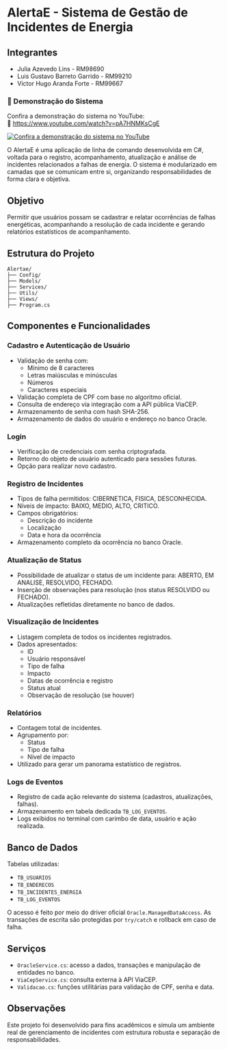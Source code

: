 # AlertaE - Sistema de Gestão de Incidentes de Energia

## Integrantes

 - Julia Azevedo Lins - RM98690
 - Luis Gustavo Barreto Garrido - RM99210
 - Victor Hugo Aranda Forte - RM99667

### 🎥 Demonstração do Sistema  
Confira a demonstração do sistema no YouTube:  
🔗 https://www.youtube.com/watch?v=pA7HNMKsCgE

[![Confira a demonstração do sistema no YouTube](https://img.youtube.com/vi/pA7HNMKsCgE/0.jpg)](https://www.youtube.com/watch?v=pA7HNMKsCgE)


O AlertaE é uma aplicação de linha de comando desenvolvida em C#, voltada para o registro, acompanhamento, atualização e análise de incidentes relacionados a falhas de energia. O sistema é modularizado em camadas que se comunicam entre si, organizando responsabilidades de forma clara e objetiva.

## Objetivo

Permitir que usuários possam se cadastrar e relatar ocorrências de falhas energéticas, acompanhando a resolução de cada incidente e gerando relatórios estatísticos de acompanhamento.

## Estrutura do Projeto

```
Alertae/
├── Config/
├── Models/
├── Services/
├── Utils/
├── Views/
├── Program.cs
```

## Componentes e Funcionalidades

### Cadastro e Autenticação de Usuário

- Validação de senha com:
  - Mínimo de 8 caracteres
  - Letras maiúsculas e minúsculas
  - Números
  - Caracteres especiais
- Validação completa de CPF com base no algoritmo oficial.
- Consulta de endereço via integração com a API pública ViaCEP.
- Armazenamento de senha com hash SHA-256.
- Armazenamento de dados do usuário e endereço no banco Oracle.

### Login

- Verificação de credenciais com senha criptografada.
- Retorno do objeto de usuário autenticado para sessões futuras.
- Opção para realizar novo cadastro.

### Registro de Incidentes

- Tipos de falha permitidos: CIBERNETICA, FISICA, DESCONHECIDA.
- Níveis de impacto: BAIXO, MEDIO, ALTO, CRITICO.
- Campos obrigatórios:
  - Descrição do incidente
  - Localização
  - Data e hora da ocorrência
- Armazenamento completo da ocorrência no banco Oracle.

### Atualização de Status

- Possibilidade de atualizar o status de um incidente para: ABERTO, EM ANALISE, RESOLVIDO, FECHADO.
- Inserção de observações para resolução (nos status RESOLVIDO ou FECHADO).
- Atualizações refletidas diretamente no banco de dados.

### Visualização de Incidentes

- Listagem completa de todos os incidentes registrados.
- Dados apresentados:
  - ID
  - Usuário responsável
  - Tipo de falha
  - Impacto
  - Datas de ocorrência e registro
  - Status atual
  - Observação de resolução (se houver)

### Relatórios

- Contagem total de incidentes.
- Agrupamento por:
  - Status
  - Tipo de falha
  - Nível de impacto
- Utilizado para gerar um panorama estatístico de registros.

### Logs de Eventos

- Registro de cada ação relevante do sistema (cadastros, atualizações, falhas).
- Armazenamento em tabela dedicada `TB_LOG_EVENTOS`.
- Logs exibidos no terminal com carimbo de data, usuário e ação realizada.

## Banco de Dados

Tabelas utilizadas:
- `TB_USUARIOS`
- `TB_ENDERECOS`
- `TB_INCIDENTES_ENERGIA`
- `TB_LOG_EVENTOS`

O acesso é feito por meio do driver oficial `Oracle.ManagedDataAccess`. As transações de escrita são protegidas por `try/catch` e rollback em caso de falha.

## Serviços

- `OracleService.cs`: acesso a dados, transações e manipulação de entidades no banco.
- `ViaCepService.cs`: consulta externa à API ViaCEP.
- `Validacao.cs`: funções utilitárias para validação de CPF, senha e data.

## Observações

Este projeto foi desenvolvido para fins acadêmicos e simula um ambiente real de gerenciamento de incidentes com estrutura robusta e separação de responsabilidades.
